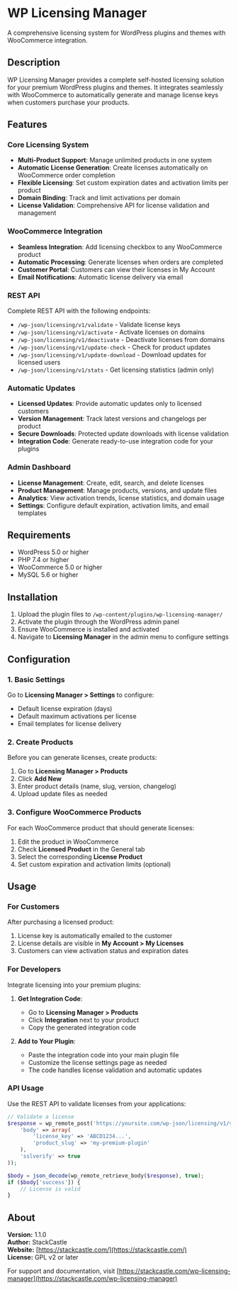 # WP Licensing Manager

A comprehensive licensing system for WordPress plugins and themes with WooCommerce integration.

## Description

WP Licensing Manager provides a complete self-hosted licensing solution for your premium WordPress plugins and themes. It integrates seamlessly with WooCommerce to automatically generate and manage license keys when customers purchase your products.

## Features

### Core Licensing System
- **Multi-Product Support**: Manage unlimited products in one system
- **Automatic License Generation**: Create licenses automatically on WooCommerce order completion
- **Flexible Licensing**: Set custom expiration dates and activation limits per product
- **Domain Binding**: Track and limit activations per domain
- **License Validation**: Comprehensive API for license validation and management

### WooCommerce Integration
- **Seamless Integration**: Add licensing checkbox to any WooCommerce product
- **Automatic Processing**: Generate licenses when orders are completed
- **Customer Portal**: Customers can view their licenses in My Account
- **Email Notifications**: Automatic license delivery via email

### REST API
Complete REST API with the following endpoints:
- `/wp-json/licensing/v1/validate` - Validate license keys
- `/wp-json/licensing/v1/activate` - Activate licenses on domains
- `/wp-json/licensing/v1/deactivate` - Deactivate licenses from domains  
- `/wp-json/licensing/v1/update-check` - Check for product updates
- `/wp-json/licensing/v1/update-download` - Download updates for licensed users
- `/wp-json/licensing/v1/stats` - Get licensing statistics (admin only)

### Automatic Updates
- **Licensed Updates**: Provide automatic updates only to licensed customers
- **Version Management**: Track latest versions and changelogs per product
- **Secure Downloads**: Protected update downloads with license validation
- **Integration Code**: Generate ready-to-use integration code for your plugins

### Admin Dashboard
- **License Management**: Create, edit, search, and delete licenses
- **Product Management**: Manage products, versions, and update files
- **Analytics**: View activation trends, license statistics, and domain usage
- **Settings**: Configure default expiration, activation limits, and email templates

## Requirements

- WordPress 5.0 or higher
- PHP 7.4 or higher
- WooCommerce 5.0 or higher
- MySQL 5.6 or higher

## Installation

1. Upload the plugin files to `/wp-content/plugins/wp-licensing-manager/`
2. Activate the plugin through the WordPress admin panel
3. Ensure WooCommerce is installed and activated
4. Navigate to **Licensing Manager** in the admin menu to configure settings

## Configuration

### 1. Basic Settings
Go to **Licensing Manager > Settings** to configure:
- Default license expiration (days)
- Default maximum activations per license
- Email templates for license delivery

### 2. Create Products
Before you can generate licenses, create products:
1. Go to **Licensing Manager > Products**
2. Click **Add New**
3. Enter product details (name, slug, version, changelog)
4. Upload update files as needed

### 3. Configure WooCommerce Products
For each WooCommerce product that should generate licenses:
1. Edit the product in WooCommerce
2. Check **Licensed Product** in the General tab
3. Select the corresponding **License Product**
4. Set custom expiration and activation limits (optional)

## Usage

### For Customers
After purchasing a licensed product:
1. License key is automatically emailed to the customer
2. License details are visible in **My Account > My Licenses**
3. Customers can view activation status and expiration dates

### For Developers
Integrate licensing into your premium plugins:

1. **Get Integration Code**: 
   - Go to **Licensing Manager > Products**
   - Click **Integration** next to your product
   - Copy the generated integration code

2. **Add to Your Plugin**:
   - Paste the integration code into your main plugin file
   - Customize the license settings page as needed
   - The code handles license validation and automatic updates

### API Usage
Use the REST API to validate licenses from your applications:

```php
// Validate a license
$response = wp_remote_post('https://yoursite.com/wp-json/licensing/v1/validate', array(
    'body' => array(
        'license_key' => 'ABCD1234...',
        'product_slug' => 'my-premium-plugin'
    ),
    'sslverify' => true
));

$body = json_decode(wp_remote_retrieve_body($response), true);
if ($body['success']) {
    // License is valid
}
```

## About

**Version:** 1.1.0  
**Author:** StackCastle  
**Website:** [https://stackcastle.com/](https://stackcastle.com/)  
**License:** GPL v2 or later

For support and documentation, visit [https://stackcastle.com/wp-licensing-manager](https://stackcastle.com/wp-licensing-manager)
